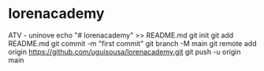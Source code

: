 # lorenacademy
ATV - uninove
echo "# lorenacademy" >> README.md
git init
git add README.md
git commit -m "first commit"
git branch -M main
git remote add origin https://github.com/uguisousa/lorenacademy.git
git push -u origin main
